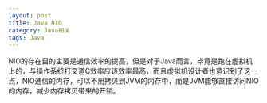 ```yaml
---
layout: post
title: Java NIO
category: Java相关
tags: Java
---
```


NIO的存在目的主要是通信效率的提高，但是对于Java而言，毕竟是跑在虚拟机上的，与操作系统打交道C效率应该效率最高，而且虚拟机设计者也意识到了这一点，NIO通信的内存，可以不用拷贝到JVM的内存中，而是JVM能够直接访问NIO的内存，减少内存拷贝带来的开销。

